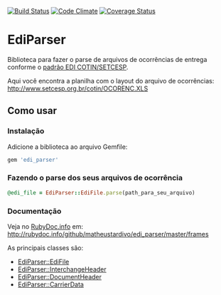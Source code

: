 [![Build Status](https://travis-ci.org/matheustardivo/edi_parser.png?branch=master)](https://travis-ci.org/matheustardivo/edi_parser)
[![Code Climate](https://codeclimate.com/github/matheustardivo/edi_parser.png)](https://codeclimate.com/github/matheustardivo/edi_parser)
[![Coverage Status](https://coveralls.io/repos/matheustardivo/edi_parser/badge.png)](https://coveralls.io/r/matheustardivo/edi_parser)

# EdiParser

Biblioteca para fazer o parse de arquivos de ocorrências de entrega conforme o [padrão EDI COTIN/SETCESP](http://www.setcesp.org.br/cotin/index.asp).

Aqui você encontra a planilha com o layout do arquivo de ocorrências: http://www.setcesp.org.br/cotin/OCORENC.XLS

## Como usar

### Instalação

Adicione a biblioteca ao arquivo Gemfile:

```ruby
gem 'edi_parser'
```

### Fazendo o parse dos seus arquivos de ocorrência

```ruby
@edi_file = EdiParser::EdiFile.parse(path_para_seu_arquivo)
```

### Documentação

Veja no [RubyDoc.info](http://rubydoc.info) em: http://rubydoc.info/github/matheustardivo/edi_parser/master/frames

As principais classes são:
* [EdiParser::EdiFile](http://rubydoc.info/github/matheustardivo/edi_parser/master/EdiParser/EdiFile)
* [EdiParser::InterchangeHeader](http://rubydoc.info/github/matheustardivo/edi_parser/master/EdiParser/InterchangeHeader)
* [EdiParser::DocumentHeader](http://rubydoc.info/github/matheustardivo/edi_parser/master/EdiParser/DocumentHeader)
* [EdiParser::CarrierData](http://rubydoc.info/github/matheustardivo/edi_parser/master/EdiParser/CarrierData)
